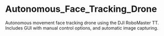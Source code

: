 # Autonomous_Face_Tracking_Drone


Autonomous movement face tracking drone using the DJI RoboMaster TT. Includes GUI with manual control options, and automatic image capturing.
